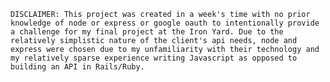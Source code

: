 ``DISCLAIMER: This project was created in a week's time with no prior knowledge of node or express or google oauth to intentionally provide a challenge for my final project at the Iron Yard. Due to the relatively simplistic nature of the client's api needs, node and express were chosen due to my unfamiliarity with their technology and my relatively sparse experience writing Javascript as opposed to building an API in Rails/Ruby.``
